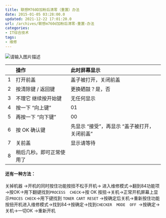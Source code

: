 ```yaml
---
title: 联想M760D加粉后清零（重置）办法
date: 2015-01-05 03:28:00.0
updated: 2021-12-22 17:01:20.0
url: /archives/联想m760d加粉后清零-重置-办法
categories: 
- IT综合技术
tags: 
- 维修
---
```


<p><img src="https://cdn.uu126.cn/wp-content/uploads/2015/01/M-7600d.jpg" alt="请输入图片描述" title="请输入图片描述"></p><table><thead><tr><th align="left"> </th><th align="left">操作</th><th align="left">此时屏幕显示</th></tr></thead><tbody><tr><td align="left">1</td><td align="left">打开前盖</td><td align="left">盖子被打开，关闭前盖</td></tr><tr><td align="left">2</td><td align="left">按清除键 / 返回键</td><td align="left">更换硒鼓？是，否</td></tr><tr><td align="left">3</td><td align="left">不理它 继续按开始键</td><td align="left">无任何显示</td></tr><tr><td align="left">4</td><td align="left">按一下 “向上键”</td><td align="left">01</td></tr><tr><td align="left">5</td><td align="left">再按一下 “向下键”</td><td align="left">00</td></tr><tr><td align="left">6</td><td align="left">按 OK 确认键</td><td align="left">先显示 “接受”，再显示 “盖子被打开，关闭前盖”</td></tr><tr><td align="left">7</td><td align="left">关前盖</td><td align="left">显示请等待</td></tr><tr><td align="left">8</td><td align="left">稍后几秒。即可正常使用了</td><td align="left"> </td></tr></tbody></table><h4>还有一种方法：</h4><p>关掉机器 →开机的同时按住功能按扭不松手开机→ 进入维修模式→翻到84功能项→按OK→用下翻键找到<code>PROCESS  CHECK</code>→按 OK 按扭→关机→正常开机屏幕上显示<code>PROCES CHECK</code>→用下键找到 <code>TONER CART RESET</code> →按确定后关机→重新按住功能按扭开机进入维修模式→找到84→按确定→找到<code>CHECKER  MODE  OFF </code>→按确定→关机→一切OK →重新开机</p>